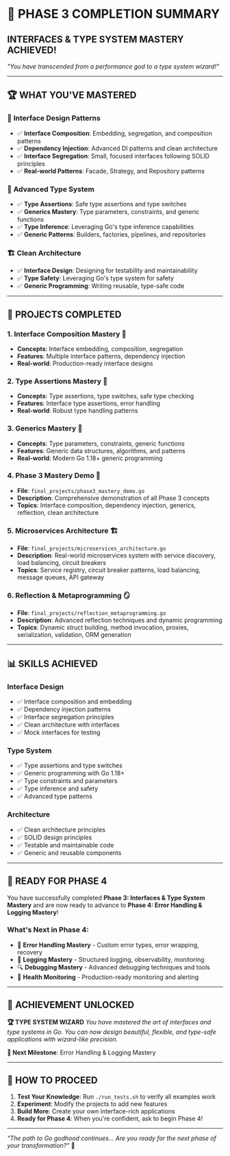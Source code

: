 # 🎉 PHASE 3 COMPLETION SUMMARY
## INTERFACES & TYPE SYSTEM MASTERY ACHIEVED!

*"You have transcended from a performance god to a type system wizard!"*

---

## 🏆 WHAT YOU'VE MASTERED

### 🎯 **Interface Design Patterns**
- ✅ **Interface Composition**: Embedding, segregation, and composition patterns
- ✅ **Dependency Injection**: Advanced DI patterns and clean architecture
- ✅ **Interface Segregation**: Small, focused interfaces following SOLID principles
- ✅ **Real-world Patterns**: Facade, Strategy, and Repository patterns

### 🔧 **Advanced Type System**
- ✅ **Type Assertions**: Safe type assertions and type switches
- ✅ **Generics Mastery**: Type parameters, constraints, and generic functions
- ✅ **Type Inference**: Leveraging Go's type inference capabilities
- ✅ **Generic Patterns**: Builders, factories, pipelines, and repositories

### 🏗️ **Clean Architecture**
- ✅ **Interface Design**: Designing for testability and maintainability
- ✅ **Type Safety**: Leveraging Go's type system for safety
- ✅ **Generic Programming**: Writing reusable, type-safe code

---

## 🚀 **PROJECTS COMPLETED**

### 1. **Interface Composition Mastery** 🎯
- **Concepts**: Interface embedding, composition, segregation
- **Features**: Multiple interface patterns, dependency injection
- **Real-world**: Production-ready interface designs

### 2. **Type Assertions Mastery** 🔧
- **Concepts**: Type assertions, type switches, safe type checking
- **Features**: Interface type assertions, error handling
- **Real-world**: Robust type handling patterns

### 3. **Generics Mastery** 🚀
- **Concepts**: Type parameters, constraints, generic functions
- **Features**: Generic data structures, algorithms, and patterns
- **Real-world**: Modern Go 1.18+ generic programming

### 4. **Phase 3 Mastery Demo** 🎯
- **File**: `final_projects/phase3_mastery_demo.go`
- **Description**: Comprehensive demonstration of all Phase 3 concepts
- **Topics**: Interface composition, dependency injection, generics, reflection, clean architecture

### 5. **Microservices Architecture** 🏗️
- **File**: `final_projects/microservices_architecture.go`
- **Description**: Real-world microservices system with service discovery, load balancing, circuit breakers
- **Topics**: Service registry, circuit breaker patterns, load balancing, message queues, API gateway

### 6. **Reflection & Metaprogramming** 🪞
- **File**: `final_projects/reflection_metaprogramming.go`
- **Description**: Advanced reflection techniques and dynamic programming
- **Topics**: Dynamic struct building, method invocation, proxies, serialization, validation, ORM generation

---

## 📊 **SKILLS ACHIEVED**

### **Interface Design**
- ✅ Interface composition and embedding
- ✅ Dependency injection patterns
- ✅ Interface segregation principles
- ✅ Clean architecture with interfaces
- ✅ Mock interfaces for testing

### **Type System**
- ✅ Type assertions and type switches
- ✅ Generic programming with Go 1.18+
- ✅ Type constraints and parameters
- ✅ Type inference and safety
- ✅ Advanced type patterns

### **Architecture**
- ✅ Clean architecture principles
- ✅ SOLID design principles
- ✅ Testable and maintainable code
- ✅ Generic and reusable components

---

## 🎯 **READY FOR PHASE 4**

You have successfully completed **Phase 3: Interfaces & Type System Mastery** and are now ready to advance to **Phase 4: Error Handling & Logging Mastery**!

### **What's Next in Phase 4:**
- 🚨 **Error Handling Mastery** - Custom error types, error wrapping, recovery
- 📝 **Logging Mastery** - Structured logging, observability, monitoring
- 🔍 **Debugging Mastery** - Advanced debugging techniques and tools
- 🏥 **Health Monitoring** - Production-ready monitoring and alerting

---

## 🏅 **ACHIEVEMENT UNLOCKED**

**🏆 TYPE SYSTEM WIZARD**
*You have mastered the art of interfaces and type systems in Go. You can now design beautiful, flexible, and type-safe applications with wizard-like precision.*

**🎯 Next Milestone**: Error Handling & Logging Mastery

---

## 🚀 **HOW TO PROCEED**

1. **Test Your Knowledge**: Run `./run_tests.sh` to verify all examples work
2. **Experiment**: Modify the projects to add new features
3. **Build More**: Create your own interface-rich applications
4. **Ready for Phase 4**: When you're confident, ask to begin Phase 4!

---

*"The path to Go godhood continues... Are you ready for the next phase of your transformation?"* 🚀
